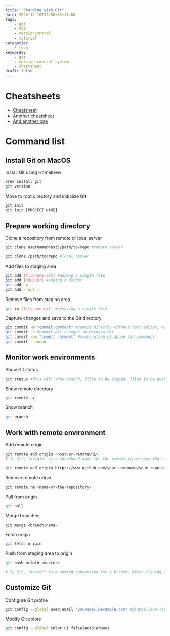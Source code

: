 ```yaml
---
title: "Starting with Git"
date: 2020-12-10T12:50:13+11:00
tags:
    - git
    - VCS
    - versioncontrol
    - tutorial
categories:
    - tech
keywords:
    - git
    - version control system
    - cheatsheet
draft: false
---
```


# Cheatsheets

- [Cheatsheet](https://cdn.rawgit.com/hostinger/banners/cc2e0268/tutorials/pdf/GIT-cheat-sheet.pdf)
- [Another cheatsheet](https://confluence.atlassian.com/bitbucketserver/basic-git-commands-776639767.html)
- [And another one](https://www.atlassian.com/git/tutorials/atlassian-git-cheatsheet)

# Command list

## Install Git on MacOS

Install Git using Homebrew
```bash
brew install git
git version
```

Move to root directory and initialize Git
```bash
git init
git init [PROJECT NAME]
```

## Prepare working directory

Clone a repository from remote or local server
```bash
git clone username@host:/path/to/repo #remote server

git clone /path/to/repo #local server
```

Add files to staging area
```bash
git add [filename.ext] #adding a single file
git add [FOLDER/] #adding a folder
git add -p
git add --all .
```

Remove files from staging area
```bash
git rm [filename.ext] #removing a single file
```

Capture changes and save to the Git directory
```bash
git commit -m "commit comment" #commit directly without text editor, with comments
git commit -a #commit all changes in working dir
git commit -am "commit comment" #combination of above two commands
git commit --amend
```

## Monitor work environments 

Show Git status
```bash
git status #this will show branch, files to be staged, files to be pushed
```

Show remote directory
```bash
git remote –v
```

Show branch
```bash
git branch
```

## Work with remote environment

Add remote origin
```bash
git remote add origin <host-or-remoteURL>
# In Git, "origin" is a shorthand name for the remote repository that a project was originally cloned from. More precisely, it is used instead of that original repository's URL

git remote add origin https://www.github.com/your-username/your-repo.git #example github connection

```

Remove remote origin
```bash
git remote rm <name-of-the-repository>
```

Pull from origin
```bash
git pull
```

Merge branches
```bash
git merge <branch-name>
```

Fetch origin
```bash
git fetch origin
```

Push from staging area to origin
```bash
git push origin <master>

# In Git, "master" is a naming convention for a branch. After cloning (downloading) a project from a remote server, the resulting local repository has a single local branch: the so-called "master" branch. This means that "master" can be seen as a repository's "default" branch.
```

## Customize Git

Configure Git profile
```bash
git config --global user.email "youremail@example.com" #global|local|system
```

Modify Git colors
```bash
git config --global color.ui false|auto|always
```